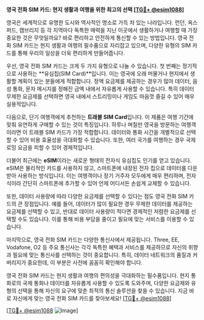 **영국 전화 SIM 카드: 현지 생활과 여행을 위한 최고의 선택 [[TG💪+ @esim1088](https://t.me/s/esim1088)]**

영국은 세계적으로 유명한 도시와 역사적인 명소로 가득 차 있는 나라입니다. 런던, 옥스퍼드, 캠브리지 등 각 지역마다 독특한 매력을 지닌 이곳에서 생활하거나 여행할 때 가장 중요한 것은 무엇일까요? 바로 편리하고 안전하게 통신할 수 있는 방법입니다. 영국 전화 SIM 카드는 현지 생활과 여행의 필수품으로 자리잡고 있으며, 다양한 유형의 SIM 카드를 통해 우리의 일상을 더욱 편리하게 만들어줍니다.

우선, 영국 전화 SIM 카드는 크게 두 가지 유형으로 나눌 수 있습니다. 첫 번째는 정기적으로 사용하는 **유심칩(SIM Card)**입니다. 이는 영국에 오래 머물거나 현지에서 생활할 계획이 있는 분들에게 적합합니다. 정액 요금제를 제공하는 경우가 많아 데이터, 음성 통화, 문자 메시지를 정해진 금액 내에서 자유롭게 사용할 수 있습니다. 특히 데이터 무제한 요금제를 선택하면 영국 내에서 스트리밍이나 게임도 마음껏 즐길 수 있어 매우 실용적입니다.

다음으로, 단기 여행객에게 추천하는 **트래블 SIM Card**입니다. 이 제품은 여행 기간에 맞춰 유연하게 구매할 수 있는 것이 특징입니다. 하루나 며칠만 영국을 방문하는 여행객이라면 이 트래블 SIM 카드가 가장 적합합니다. 데이터와 통화 시간을 개별적으로 선택할 수 있어 비용 효율성을 극대화할 수 있습니다. 또한, 여러 국가를 여행하는 경우 국제 로밍 요금을 피할 수 있어 경제적입니다.

더불어 최근에는 **eSIM**이라는 새로운 형태의 전자식 유심칩도 인기를 얻고 있습니다. eSIM은 물리적인 카드를 사용하지 않고, 스마트폰에 내장된 전자 칩으로 데이터를 다운받아 사용하는 방식입니다. 이는 여행객이나 장기 거주자 모두에게 매우 편리하며, 전자식이라 간단히 스마트폰에 추가할 수 있어 언제 어디서든 손쉽게 교체할 수 있습니다.

또한, 데이터 사용량에 따라 다양한 요금제를 선택할 수 있다는 점도 영국 전화 SIM 카드의 큰 장점입니다. 예를 들어, 데이터가 많이 필요한 경우 무제한 데이터를 제공하는 요금제를 선택할 수 있고, 반대로 데이터 사용량이 적다면 경제적인 저렴한 요금제를 선택할 수도 있습니다. 이를 통해 비용 부담을 줄이고 필요에 맞는 서비스를 이용할 수 있습니다.

마지막으로, 영국 전화 SIM 카드는 다양한 통신사에서 제공됩니다. Three, EE, Vodafone, O2 등 주요 통신사는 각각 독특한 혜택과 서비스를 제공하므로 자신의 취향과 필요에 맞는 통신사를 선택하는 것이 중요합니다. 특히, 데이터 네트워크의 품질과 커버리지가 중요한데, 이 부분은 사전에 꼼꼼히 확인해야 합니다.

영국 전화 SIM 카드는 현지 생활과 여행의 편의성을 극대화하는 필수품입니다. 현지 통화로의 국제 통화나 데이터를 자유롭게 사용할 수 있도록 도와주며, 다양한 요금제와 유형의 선택을 통해 자신의 요구에 맞춘 최적의 통신 솔루션을 찾을 수 있습니다. 지금 바로 자신에게 맞는 영국 전화 SIM 카드를 찾아보세요! [[TG💪+ @esim1088](https://t.me/s/esim1088)]

[[TG💪+ @esim1088](https://t.me/s/esim1088) ![Image](https://i.postimg.cc/Y0z9fWf4/image.png)]